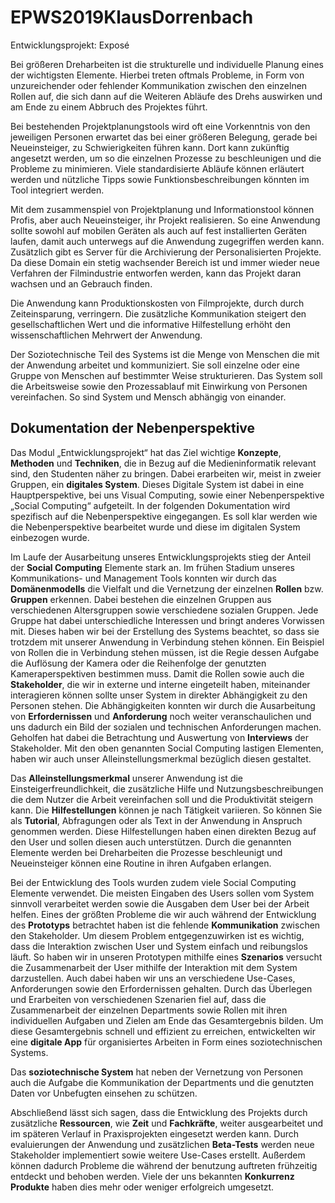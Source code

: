 # EPWS2019KlausDorrenbach

Entwicklungsprojekt: Exposé

Bei größeren Dreharbeiten ist die strukturelle und individuelle Planung eines der wichtigsten Elemente.
Hierbei treten oftmals Probleme, in Form von unzureichender oder fehlender Kommunikation zwischen den einzelnen Rollen auf, 
die sich dann auf die Weiteren Abläufe des Drehs auswirken und am Ende zu einem Abbruch des Projektes führt. 

Bei bestehenden Projektplanungstools wird oft eine Vorkenntnis von den jeweiligen Personen erwartet das bei einer größeren Belegung,
gerade bei Neueinsteiger, zu Schwierigkeiten führen kann. 
Dort kann zukünftig angesetzt werden, um so die einzelnen Prozesse zu beschleunigen und die Probleme zu minimieren. 
Viele standardisierte Abläufe können erläutert werden und nützliche Tipps sowie Funktionsbeschreibungen könnten im Tool integriert werden.

Mit dem zusammenspiel von Projektplanung und Informationstool können Profis, aber auch Neueinsteiger, ihr Projekt realisieren.
So eine Anwendung sollte sowohl auf mobilen Geräten als auch auf fest installierten Geräten laufen,
damit auch unterwegs auf die Anwendung zugegriffen werden kann. Zusätzlich gibt es Server für die Archivierung der Personalisierten Projekte.
Da diese Domain ein stetig wachsender Bereich ist und immer wieder neue Verfahren der Filmindustrie entworfen werden,
kann das Projekt daran wachsen und an Gebrauch finden.  

Die Anwendung kann Produktionskosten von Filmprojekte, durch durch Zeiteinsparung, verringern. 
Die zusätzliche Kommunikation steigert den gesellschaftlichen Wert 
und die informative Hilfestellung erhöht den wissenschaftlichen Mehrwert der Anwendung. 

Der Soziotechnische Teil des Systems ist die Menge von Menschen die mit der Anwendung arbeitet und kommuniziert. Sie soll einzelne oder eine Gruppe von Menschen auf bestimmter Weise strukturieren. Das System soll die Arbeitsweise sowie den Prozessablauf mit Einwirkung von Personen vereinfachen. So sind System und Mensch abhängig von einander.

## Dokumentation der Nebenperspektive

Das Modul „Entwicklungsprojekt“ hat das Ziel wichtige **Konzepte**, **Methoden** und **Techniken**, die in Bezug auf die Medieninformatik relevant sind, den Studenten näher zu bringen. Dabei erarbeiten wir, meist in zweier Gruppen, ein **digitales System**. Dieses Digitale System ist dabei in eine Hauptperspektive, bei uns Visual Computing, sowie einer Nebenperspektive „Social Computing“ aufgeteilt. In der folgenden Dokumentation wird spezifisch auf die Nebenperspektive eingegangen. Es soll klar werden wie die Nebenperspektive bearbeitet wurde und diese im digitalen System einbezogen wurde.

Im Laufe der Ausarbeitung unseres Entwicklungsprojekts stieg der Anteil der **Social Computing** Elemente stark an. Im frühen Stadium unseres Kommunikations- und Management Tools konnten wir durch das **Domänenmodells** die Vielfalt und die Vernetzung der einzelnen **Rollen** bzw. **Gruppen** erkennen. Dabei bestehen die einzelnen Gruppen aus verschiedenen Altersgruppen sowie verschiedene sozialen Gruppen. Jede Gruppe hat dabei unterschiedliche Interessen und bringt anderes Vorwissen mit. Dieses haben wir bei der Erstellung des Systems beachtet, so dass sie trotzdem mit unserer Anwendung in Verbindung stehen können. Ein Beispiel von Rollen die in Verbindung stehen müssen, ist die Regie dessen Aufgabe die Auflösung der Kamera oder die Reihenfolge der genutzten Kameraperspektiven bestimmen muss.  Damit die Rollen sowie auch die **Stakeholder**, die wir in externe und interne eingeteilt haben, miteinander interagieren können sollte unser System in direkter Abhängigkeit zu den Personen stehen. Die Abhängigkeiten konnten wir durch die Ausarbeitung von **Erfordernissen** und **Anforderung** noch weiter veranschaulichen und uns dadurch ein Bild der sozialen und technischen Anforderungen machen. Geholfen hat dabei die Betrachtung und Auswertung von **Interviews** der Stakeholder. Mit den oben genannten Social Computing lastigen Elementen, haben wir auch unser Alleinstellungsmerkmal bezüglich diesen gestaltet.

Das **Alleinstellungsmerkmal** unserer Anwendung ist die Einsteigerfreundlichkeit, die zusätzliche Hilfe und Nutzungsbeschreibungen die dem Nutzer die Arbeit vereinfachen soll und die Produktivität steigern kann. Die **Hilfestellungen** können je nach Tätigkeit variieren. So können Sie als **Tutorial**, Abfragungen oder als Text in der Anwendung in Anspruch genommen werden. Diese Hilfestellungen haben einen direkten Bezug auf den User und sollen diesen auch unterstützen. Durch die genannten Elemente werden bei Dreharbeiten die Prozesse beschleunigt und Neueinsteiger können eine Routine in ihren Aufgaben erlangen. 

Bei der Entwicklung des Tools wurden zudem viele Social Computing Elemente verwendet. Die meisten Eingaben des Users sollen vom System sinnvoll verarbeitet werden sowie die Ausgaben dem User bei der Arbeit helfen. Eines der größten Probleme die wir auch während der Entwicklung des **Prototyps** betrachtet haben ist die fehlende **Kommunikation** zwischen den Stakeholder. Um diesem Problem entgegenzuwirken ist es wichtig, dass die Interaktion zwischen User und System einfach und reibungslos läuft. So haben wir in unseren Prototypen mithilfe eines **Szenarios** versucht die Zusammenarbeit der User mithilfe der Interaktion mit dem System darzustellen. Auch dabei haben wir uns an verschiedene Use-Cases, Anforderungen sowie den Erfordernissen gehalten.  Durch das Überlegen und Erarbeiten von verschiedenen Szenarien fiel auf, dass die Zusammenarbeit der einzelnen Departments sowie Rollen mit ihren individuellen Aufgaben und Zielen am Ende das Gesamtergebnis bilden. Um diese Gesamtergebnis schnell und effizient zu erreichen, entwickelten wir eine **digitale App** für organisiertes Arbeiten in Form eines soziotechnischen Systems.

Das **soziotechnische System** hat neben der Vernetzung von Personen auch die Aufgabe die Kommunikation der Departments und die genutzten Daten vor Unbefugten einsehen zu schützen.

Abschließend lässt sich sagen, dass die Entwicklung des Projekts durch zusätzliche **Ressourcen**, wie **Zeit** und **Fachkräfte**, weiter ausgearbeitet und im späteren Verlauf in Praxisprojekten eingesetzt werden kann. Durch evaluierungen der Anwendung und zusätzlichen **Beta-Tests** werden neue Stakeholder implementiert sowie weitere Use-Cases erstellt. Außerdem können dadurch Probleme die während der benutzung auftreten frühzeitig entdeckt und behoben werden. Viele der uns bekannten **Konkurrenz Produkte** haben dies mehr oder weniger erfolgreich umgesetzt. 

